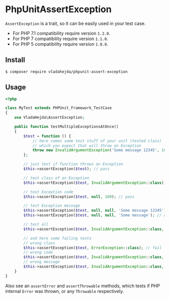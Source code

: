 # PhpUnitAssertException

`AssertException` is a trait, so it can be easily used in your test case.

- For PHP 7.1 compatibility require version `1.2.0`.
- For PHP 7 compatibility require version `1.1.0`.
- For PHP 5 compatibility require version `1.0.0`.

## Install

```
$ composer require vladahejda/phpunit-assert-exception
```


## Usage

```php
<?php

class MyTest extends PHPUnit_Framework_TestCase
{
	use VladaHejda\AssertException;

	public function testMultipleExceptionsAtOnce()
	{
		$test = function () {
			// here comes some test stuff of your unit (tested class)
			// which you expect that will throw an Exception
			throw new InvalidArgumentException('Some message 12345', 100);
		};

		// just test if function throws an Exception
		$this->assertException($test); // pass

		// test class of an Exception
		$this->assertException($test, InvalidArgumentException::class); // pass

		// test Exception code
		$this->assertException($test, null, 100); // pass

		// test Exception message
		$this->assertException($test, null, null, 'Some message 12345'); // pass
		$this->assertException($test, null, null, 'Some message'); // also pass, because it checks on substring level

		// test all
		$this->assertException($test, InvalidArgumentException::class, 100, 'Some message 12345'); // pass

		// and here some failing tests
		// wrong class
		$this->assertException($test, ErrorException::class); // fail
		// wrong code
		$this->assertException($test, InvalidArgumentException::class, 200); // fail
		// wrong message
		$this->assertException($test, InvalidArgumentException::class, 100, 'Bad message'); // fail
	}
}
```

Also see an `assertError` and `assertThrowable` methods, which tests if PHP internal `Error` was thrown, or any `Throwable` respectively.
